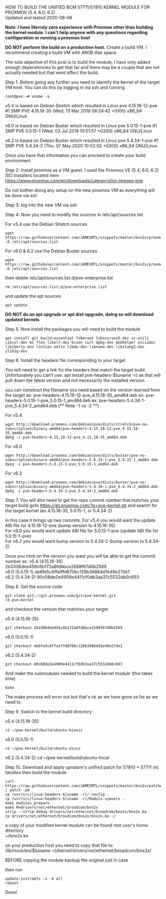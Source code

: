 HOW TO BUILD THE UNIFIED BCM 57711/57810 KERNEL MODULE FOR PROXMOX (5.4, 6.0, 6.2)\
Updated and tested 2020-08-06

<b>Note: I have literraly zero experience with Proxmox other than building the kernel module. I can't help anyone with any questions regarding configuration or running a proxmox host</b>

<b>DO NOT perform the build on a production host.</b> Create a build VM. I recommend creating a build VM with 48GB disk space.

The sole objective of this post is to build the module, I have only added enough dependencies to get that far and there may be a couple that are not actually needed but that wont affect the build.

Step 1. Before going any further you need to identify the kernel of the target VM host. You can do this by logging in via ssh and running

    root@pve:~# uname -a

v5.4 is based on Debian Stretch which resulted in 
    Linux pve 4.15.18-12-pve #1 SMP PVE 4.15.18-35 (Wed, 13 Mar 2019 08:24:42 +0100) x86_64 GNU/Linux

v6.0 is based on Debian Buster which resulted in
    Linux pve 5.0.15-1-pve #1 SMP PVE 5.0.15-1 (Wed, 03 Jul 2019 10:51:57 +0200) x86_64 GNU/Linux

v6.2 is based on Debian Buster which resulted in
    Linux pve 5.4.34-1-pve #1 SMP PVE 5.4.34-2 (Thu, 07 May 2020 10:02:02 +0200) x86_64 GNU/Linux

Once you have that information you can proceed to create your build environment

Step 2: Install proxmox as a VM guest. I used the Proxmox VE (5.4, 6.0, 6.2) ISO Installers located here https://www.proxmox.com/en/downloads/category/iso-images-pve

Do not bother doing any setup on the new proxmox VM as everything will be done via ssh

Step 3: log into the new VM via ssh

Step 4: Now you need to modify the sources in /etc/apt/sources.list

For v5.4 use the Debian Stretch sources

    wget https://raw.githubusercontent.com/JAMESMTL/snippets/master/bnx2x/proxmox/sources.list -O /etc/apt/sources.list

For v6.0 & 6.2 use the Debian Buster sources

    wget https://raw.githubusercontent.com/JAMESMTL/snippets/master/bnx2x/proxmox/sources.list_buster -O /etc/apt/sources.list

then delete /etc/apt/sources.list.d/pve-enterprise.list

    rm /etc/apt/sources.list.d/pve-enterprise.list


and update the apt sources

    apt update


<b>DO NOT do an apt upgrade or apt dist-upgrade, doing so will download updated kernels</b>

Step 5. Now install the packages you will need to build the module

    apt install git build-essential fakeroot libncurses5-dev xz-utils libssl-dev bc flex libelf-dev bison curl dpkg-dev debhelper asciidoc libiberty-dev lintian xmlto libdw-dev libnuma-dev libslang2-dev zlib1g-dev


Step 6. Install the headers file corresponding to your target

You will need to get a link for the headers that match the target build. Unfortunately you can't use:
apt install pve-headers-$(uname -r) as that will pull down the latest version and not necessarily the installed version.

you can construct the filename you need based on the version learned from the target
ex: pve-headers-4.15.18-12-pve_4.15.18-35_amd64.deb
ex: pve-headers-5.0.15-1-pve_5.0.15-1_amd64.deb
ex: pve-headers-5.4.34-1-pve_5.4.34-2_amd64.deb (** Note -1 vs -2 **)

For v5.4

    wget http://download.proxmox.com/debian/pve/dists/stretch/pve-no-subscription/binary-amd64/pve-headers-4.15.18-12-pve_4.15.18-35_amd64.deb
    dpkg -i pve-headers-4.15.18-12-pve_4.15.18-35_amd64.deb


For v6.0

    wget http://download.proxmox.com/debian/pve/dists/buster/pve-no-subscription/binary-amd64/pve-headers-5.0.15-1-pve_5.0.15-1_amd64.deb
    dpkg -i pve-headers-5.0.15-1-pve_5.0.15-1_amd64.deb

For v6.2

    wget http://download.proxmox.com/debian/pve/dists/buster/pve-no-subscription/binary-amd64/pve-headers-5.4.34-1-pve_5.4.34-2_amd64.deb
	dpkg -i pve-headers-5.4.34-1-pve_5.4.34-2_amd64.deb


Step 7. You will also need to get the repo commit number that matches your target build
goto https://git.proxmox.com/?p=pve-kernel.git and search for the target kernel (ex 4.15.18-35, 5.0.15-1, or 5.4.34-2)

In this case it brings up two commits.
For v5.4 you would want the update ABI file for 4.15.18-12-pve (bump version to 4.15.18-35)\
For v6.0 you would want update ABI file for 5.0.15-1-pve (update ABI file for 5.0.15-1-pve)\
For v6.2 you would want bump version to 5.4.34-2 (bump version to 5.4.34-2)

Once you click on the version you want you will be able to get the commit number ex:
v5.4 (4.15.18-35) 2b3306dee456c6b172a8fdbbce2598f67d0b2569\
v6.0 (5.0.15-1) de6fe5c8ffa1ffd870bc128b39864d1e49e27de1\
v6.2 (5.4.34-2) 80c08de2e4909e4411cf0db3aa37c5532db0c693

Step 8. Get the source code

    git clone git://git.proxmox.com/git/pve-kernel.git
    cd pve-kernel

and checkout the version that matches your target

v5.4 (4.15.18-35)

    git checkout 2b3306dee456c6b172a8fdbbce2598f67d0b2569

v6.0 (5.0.15-1)

    git checkout de6fe5c8ffa1ffd870bc128b39864d1e49e27de1

v6.2 (5.4.34-2)

    git checkout 80c08de2e4909e4411cf0db3aa37c5532db0c693

And make the submodules needed to build the kernel module (this takes time)

    make

The make process will error out but that's ok as we have gone as far as we need to.

Step 9. Switch to the kernel build directory

v5.4 (4.15.18-35)

    cd ~/pve-kernel/build/ubuntu-bionic

v6.0 (5.0.15-1)

    cd ~/pve-kernel/build/ubuntu-disco

v6.2 (5.4.34-2)
    cd ~/pve-kernel/build/ubuntu-focal

Step 10. Download and apply upnatom's unified patch for 57810 + 57711 nic families then build the module

    curl https://raw.githubusercontent.com/JAMESMTL/snippets/master/bnx2x/patches/bnx2x_warpcore+8727_2_5g_sgmii.patch | patch -p0
    cp /usr/src/linux-headers-$(uname -r)/.config .
    cp /usr/src/linux-headers-$(uname -r)/Module.symvers .
    make modules_prepare
    make M=drivers/net/ethernet/broadcom/bnx2x
    strip --strip-debug drivers/net/ethernet/broadcom/bnx2x/bnx2x.ko
    cp drivers/net/ethernet/broadcom/bnx2x/bnx2x.ko ~/

a copy of your modified kernel module can be found root user's home directory\
~/bnx2x.ko

on your production host you need to copy that file to:\
/lib/modules/$(uname -r)/kernel/drivers/net/ethernet/broadcom/bnx2x/

BEFORE copying the module backup the original just in case

then run

    update-initramfs -u -k all
    reboot

Done!